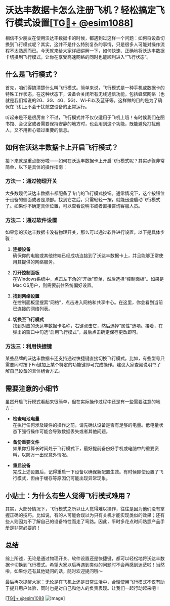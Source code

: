 # 沃达丰数据卡怎么注册飞机？轻松搞定飞行模式设置[[TG💪+ @esim1088](https://t.me/s/esim1088)]

相信不少朋友在使用沃达丰数据卡的时候，都遇到过这样一个问题：如何将设备切换到飞行模式呢？其实，这并不是什么特别复杂的事情，只是很多人可能对操作流程不太熟悉而已。今天就来给大家详细讲解一下，如何快速、正确地将沃达丰数据卡切换到飞行模式，让你在享受高速网络的同时也能顺利进入“飞行状态”。

## 什么是飞行模式？

首先，咱们得搞清楚什么叫飞行模式。简单来说，飞行模式是一种手机或数据卡的特殊工作状态，在这种状态下，设备会关闭所有无线通信功能，包括蜂窝网络（也就是我们常说的2G、3G、4G、5G）、Wi-Fi以及蓝牙等。这样做的目的是为了确保在飞机上不会干扰航空设备的正常运行。

听起来是不是很厉害？不过，飞行模式并不仅仅适用于飞机上哦！有时候我们在图书馆、会议室或者需要保持安静的地方时，也会用到这个功能，既能避免打扰他人，又不用担心错过重要的信息。

## 如何在沃达丰数据卡上开启飞行模式？

接下来就是重点部分啦——如何在沃达丰数据卡上开启飞行模式呢？其实步骤非常简单，以下是具体的操作指南：

### 方法一：通过物理开关

大多数现代沃达丰数据卡都配备了专门的飞行模式按钮。通常情况下，这个按钮位于设备的侧面或者是顶部。找到它之后，只需轻轻一按，就能迅速启动飞行模式了。如果你不确定具体位置，可以查看说明书或者直接咨询客服人员。

### 方法二：通过软件设置

如果您的沃达丰数据卡没有物理开关，那么可以通过软件进行设置。以下是具体步骤：

1. **连接设备**  
   确保你的电脑或其他终端已经成功连接到了沃达丰数据卡上，并且能够正常使用其提供的网络服务。

2. **打开控制面板**  
   在Windows系统中，点击左下角的“开始”菜单，然后选择“控制面板”。如果是Mac OS用户，则需要前往系统偏好设置。

3. **找到网络设置**  
   在控制面板里搜索“网络”，点击进入网络和共享中心。在这里，你会看到当前已连接的网络列表。

4. **切换至飞行模式**  
   找到对应的沃达丰数据卡名称，右键点击它，然后选择“属性”选项。接着，在弹出的窗口中勾选“启用飞行模式”，最后点击确定保存更改即可。

### 方法三：利用快捷键

某些品牌的沃达丰数据卡还支持通过快捷键直接切换飞行模式。比如，有些型号只需要同时按下Fn键加上某个特定的功能键即可完成操作。建议大家查阅说明书了解自己设备的具体组合方式。

## 需要注意的小细节

虽然开启飞行模式看起来很简单，但在实际操作过程中还是有一些需要注意的地方：

- **检查电池电量**  
  在执行任何涉及硬件的操作之前，请先确认设备是否有足够的电量。低电量状态下强行操作可能会导致数据丢失或者其他问题。

- **备份重要文件**  
  如果你打算长时间处于飞行模式下，最好提前备份好手机或电脑中的重要资料，以防万一出现意外情况。

- **重启设备**  
  完成上述设置后，记得重启一下设备以确保新配置生效。有时候即使设置了飞行模式，但由于缓存等原因仍可能出现异常现象。

## 小贴士：为什么有些人觉得飞行模式难用？

其实，大部分情况下，飞行模式之所以让人觉得难以操作，往往是因为他们没有掌握正确的技巧。比如说，有的人可能会误以为只有关机才能实现类似的效果；还有些人则因为不了解自己的设备特性而走了弯路。因此，平时多花点时间熟悉产品手册是非常必要的！

## 总结

综上所述，无论是通过物理开关、软件设置还是快捷键，都可以轻松地将沃达丰数据卡切换到飞行模式。希望大家以后再遇到类似的问题时不会再感到迷茫啦！当然啦，如果你还有其他疑问的话，随时欢迎提问哦～

最后再次提醒大家：无论是在飞机上还是日常生活中，合理使用飞行模式不仅有助于提升用户体验，同时也是对自己和他人的负责表现。让我们一起行动起来吧！

[[TG💪+ @esim1088](https://t.me/s/esim1088) ![Image](https://i.postimg.cc/4NQfJmqS/Snipaste-2025-05-13-00-14-12.png)]